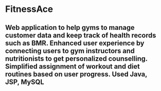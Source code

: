 # FitnessAce
## Web application to help gyms to manage customer data and keep track of health records such as BMR. Enhanced user experience by connecting users to gym instructors and nutritionists to get personalized counselling. Simplified assignment of workout and diet routines based on user progress. Used Java, JSP, MySQL
